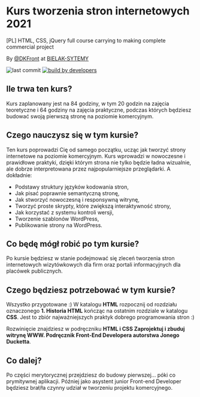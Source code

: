 # Kurs tworzenia stron internetowych 2021
[PL] HTML, CSS, jQuery full course carrying to making complete commercial project

By [@DKFront](https://twitter.com/avekovi) at [BIELAK-SYTEMY](https:/bielak-systemy.pl/)

![last commit](https://img.shields.io/github/last-commit/dkfront/kurs-strony_internetowe_2021)
[![build by developers](https://img.shields.io/twitter/follow/avekovi?style=social&logo=twitter)](https://twitter.com/avekovi)


## Ile trwa ten kurs?

Kurs zaplanowany jest na 84 godziny, w tym 20 godzin na zajęcia teoretyczne i 64 godziny na zajęcia praktyczne, podczas których będziesz budować swoją pierwszą stronę na poziomie komercyjnym.

## Czego nauczysz się w tym kursie?

Ten kurs poprowadzi Cię od samego początku, ucząc jak tworzyć strony internetowe na poziomie komercyjnym. Kurs wprowadzi w nowoczesne i prawidłowe praktyki, dzięki którym strona nie tylko będzie ładna wizualnie, ale dobrze interpretowana przez najpopularniejsze przeglądarki.
A dokładnie:

<ul>
    <li>Podstawy struktury języków kodowania stron,</li>
    <li>Jak pisać poprawnie semantyczną stronę,</li>
    <li>Jak stworzyć nowoczesną i responsywną witrynę,</li>
    <li>Tworzyć proste skrypty, które zwiększą interaktywność strony,</li>
    <li>Jak korzystać z systemu kontroli wersji,</li>
    <li>Tworzenie szablonów WordPress,</li>
    <li>Publikowanie strony na WordPress.</li>
</ul>

## Co będę mógł robić po tym kursie?

Po kursie będziesz w stanie podejmować się zleceń tworzenia stron internetowych wizytówkowych dla firm oraz portali informacyjnych dla placówek publicznych.

## Czego będziesz potrzebować w tym kursie?

Wszystko przygotowane :)
W katalogu **HTML** rozpocznij od rozdziału oznaczonego **1. Historia HTML** kończąc na ostatnim rozdziale w katalogu **CSS**.
Jest to zbiór najważniejszych praktyk dobrego programowania stron :)

Rozwinięcie znajdziesz w podręczniku **HTML i CSS Zaprojektuj i zbuduj witrynę WWW. Podręcznik Front-End Developera autorstwa Jonego Ducketta**.

## Co dalej?

Po części merytorycznej przejdziesz do budowy pierwszej... póki co prymitywnej aplikacji. Później jako asystent junior Front-end Developer będziesz brał/ła czynny udział w tworzeniu projektu komercyjnego.